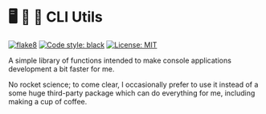 # 🖥️ 🤖 🔧 CLI Utils

[![flake8](https://github.com/vkostyanetsky/CLIUtils/actions/workflows/flake8.yml/badge.svg)](https://github.com/vkostyanetsky/CLIUtils/actions/workflows/flake8.yml) [![Code style: black](https://img.shields.io/badge/code%20style-black-000000.svg)](https://github.com/psf/black) [![License: MIT](https://img.shields.io/badge/License-MIT-yellow.svg)](https://opensource.org/licenses/MIT)   

A simple library of functions intended to make console applications development a bit faster for me.

No rocket science; to come clear, I occasionally prefer to use it instead of a some huge third-party package which can do everything for me, including making a cup of coffee.